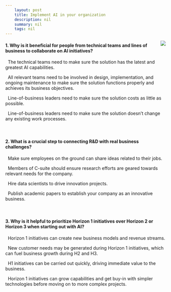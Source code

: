 ```yaml
---
    layout: post
    title: Implement AI in your organization 
    description: nil
    summary: nil
    tags: nil
---
```



 <a target="_blank" href="https://docs.microsoft.com/en-us/learn/modules/implement-ai-organization/8-knowledge-check/"><i class="fas fa-external-link-alt"></i> </a>
 <img align="right" src="https://docs.microsoft.com/en-us/learn/achievements/implement-ai-organization.svg">
####  1. Why is it beneficial for people from technical teams and lines of business to collaborate on AI initiatives?


<i class='far fa-square'></i> &nbsp;&nbsp;The technical teams need to make sure the solution has the latest and greatest AI capabilities.

<i class='fas fa-check-square' style='color: Dodgerblue;'></i> &nbsp;&nbsp;All relevant teams need to be involved in design, implementation, and ongoing maintenance to make sure the solution functions properly and achieves its business objectives.

<i class='far fa-square'></i> &nbsp;&nbsp;Line-of-business leaders need to make sure the solution costs as little as possible.

<i class='far fa-square'></i> &nbsp;&nbsp;Line-of-business leaders need to make sure the solution doesn’t change any existing work processes.
<br />
<br />
<br />

####  2. What is a crucial step to connecting R&D with real business challenges?


<i class='fas fa-check-square' style='color: Dodgerblue;'></i> &nbsp;&nbsp;Make sure employees on the ground can share ideas related to their jobs.

<i class='far fa-square'></i> &nbsp;&nbsp;Members of C-suite should ensure research efforts are geared towards relevant needs for the company.

<i class='far fa-square'></i> &nbsp;&nbsp;Hire data scientists to drive innovation projects.

<i class='far fa-square'></i> &nbsp;&nbsp;Publish academic papers to establish your company as an innovative business.
<br />
<br />
<br />

####  3. Why is it helpful to prioritize Horizon 1 initiatives over Horizon 2 or Horizon 3 when starting out with AI?


<i class='far fa-square'></i> &nbsp;&nbsp;Horizon 1 initiatives can create new business models and revenue streams.

<i class='far fa-square'></i> &nbsp;&nbsp;New customer needs may be generated during Horizon 1 initiatives, which can fuel business growth during H2 and H3.

<i class='far fa-square'></i> &nbsp;&nbsp;H1 initiatives can be carried out quickly, driving immediate value to the business.

<i class='fas fa-check-square' style='color: Dodgerblue;'></i> &nbsp;&nbsp;Horizon 1 initiatives can grow capabilities and get buy-in with simpler technologies before moving on to more complex projects.
<br />
<br />
<br />
